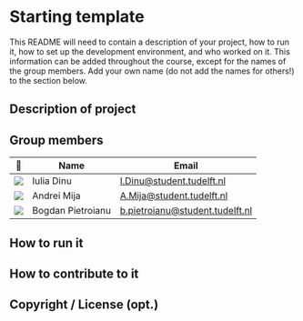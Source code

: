 # Starting template

This README will need to contain a description of your project, how to run it, how to set up the development environment, and who worked on it.
This information can be added throughout the course, except for the names of the group members.
Add your own name (do not add the names for others!) to the section below.

## Description of project

## Group members

| 📸 | Name | Email |
|---|---|---|
| ![](https://i.imgur.com/8grMntD.jpg) | Iulia Dinu | I.Dinu@student.tudelft.nl |
| ![](https://secure.gravatar.com/avatar/82124a47694f17516db3b1827918e446?s=800&d=identicon&length=4&size=50) | Andrei Mija | A.Mija@student.tudelft.nl |
| ![](https://secure.gravatar.com/avatar/f3d66b3e971824f31e66891ac173b1e3?s=800&d=identicon&length=4&size=50) | Bogdan Pietroianu | b.pietroianu@student.tudelft.nl|

<!-- Instructions (remove once assignment has been completed -->
<!-- - Add (only!) your own name to the table above (use Markdown formatting) -->
<!-- - Mention your *student* email address -->
<!-- - Preferably add a recognisable photo, otherwise add your GitLab photo -->
<!-- - (please make sure the photos have the same size) --> 

## How to run it

## How to contribute to it

## Copyright / License (opt.)
